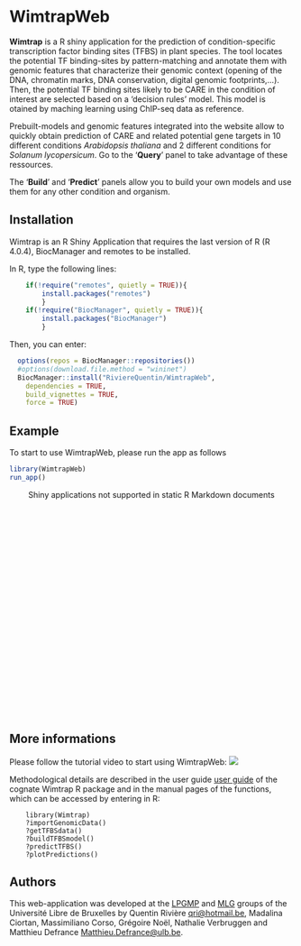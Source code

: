
# WimtrapWeb

**Wimtrap** is a R shiny application for the prediction of
condition-specific transcription factor binding sites (TFBS) in plant
species. The tool locates the potential TF binding-sites by
pattern-matching and annotate them with genomic features that
characterize their genomic context (opening of the DNA, chromatin marks,
DNA conservation, digital genomic footprints,…). Then, the potential TF
binding sites likely to be CARE in the condition of interest are
selected based on a ‘decision rules’ model. This model is otained by
maching learning using ChIP-seq data as reference.

Prebuilt-models and genomic features integrated into the website allow
to quickly obtain prediction of CARE and related potential gene targets
in 10 different conditions *Arabidopsis thaliana* and 2 different
conditions for *Solanum lycopersicum*. Go to the ‘**Query**’ panel to
take advantage of these ressources.

The ‘**Build**’ and ‘**Predict**’ panels allow you to build your own
models and use them for any other condition and organism.

## Installation

Wimtrap is an R Shiny Application that requires the last version of R (R
4.0.4), BiocManager and remotes to be installed.

In R, type the following lines:

``` r
    if(!require("remotes", quietly = TRUE)){  
        install.packages("remotes")
        }
    if(!require("BiocManager", quietly = TRUE)){  
        install.packages("BiocManager")
        }
```

Then, you can enter:

``` r
  options(repos = BiocManager::repositories())
  #options(download.file.method = "wininet")
  BiocManager::install("RiviereQuentin/WimtrapWeb",                     
    dependencies = TRUE,                     
    build_vignettes = TRUE,
    force = TRUE)
```

## Example

To start to use WimtrapWeb, please run the app as follows

``` r
library(WimtrapWeb)
run_app()
```

<div style="width: 100% ; height: 400px ; text-align: center; box-sizing: border-box; -moz-box-sizing: border-box; -webkit-box-sizing: border-box;" class="muted well">Shiny applications not supported in static R Markdown documents</div>

## More informations

Please follow the tutorial video to start using WimtrapWeb:
![](https://www.youtube.com/watch?v=6371fN7dkak)

Methodological details are described in the user guide [user
guide](https://htmlpreview.github.io/?https://github.com/RiviereQuentin/Wimtrap/blob/main/vignettes/Wimtrap.html)
of the cognate Wimtrap R package and in the manual pages of the
functions, which can be accessed by entering in R:

        library(Wimtrap)
        ?importGenomicData()
        ?getTFBSdata()
        ?buildTFBSmodel()
        ?predictTFBS()
        ?plotPredictions()

## Authors

This web-application was developed at the [LPGMP](https://lpgmp.ulb.be/)
and [MLG](https://mlg.ulb.ac.be/wordpress) groups of the Université
Libre de Bruxelles by Quentin Rivière <qri@hotmail.be>, Madalina
Ciortan, Massimiliano Corso, Grégoire Noël, Nathalie Verbruggen and
Matthieu Defrance <Matthieu.Defrance@ulb.be>.
